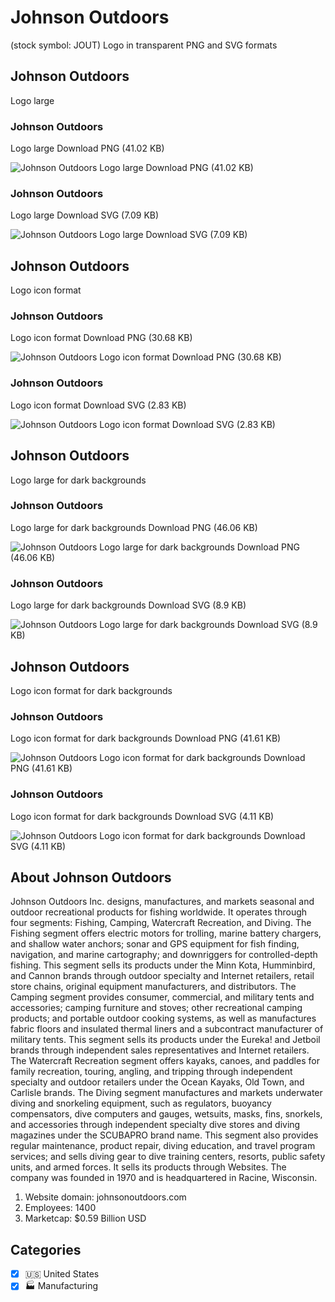 # Johnson Outdoors
 (stock symbol: JOUT) Logo in transparent PNG and SVG formats

## Johnson Outdoors
 Logo large

### Johnson Outdoors
 Logo large Download PNG (41.02 KB)

![Johnson Outdoors
 Logo large Download PNG (41.02 KB)](/img/orig/JOUT_BIG-016cb201.png)

### Johnson Outdoors
 Logo large Download SVG (7.09 KB)

![Johnson Outdoors
 Logo large Download SVG (7.09 KB)](/img/orig/JOUT_BIG-4cac784f.svg)

## Johnson Outdoors
 Logo icon format

### Johnson Outdoors
 Logo icon format Download PNG (30.68 KB)

![Johnson Outdoors
 Logo icon format Download PNG (30.68 KB)](/img/orig/JOUT-f8278e65.png)

### Johnson Outdoors
 Logo icon format Download SVG (2.83 KB)

![Johnson Outdoors
 Logo icon format Download SVG (2.83 KB)](/img/orig/JOUT-56254098.svg)

## Johnson Outdoors
 Logo large for dark backgrounds

### Johnson Outdoors
 Logo large for dark backgrounds Download PNG (46.06 KB)

![Johnson Outdoors
 Logo large for dark backgrounds Download PNG (46.06 KB)](/img/orig/JOUT_BIG.D-66b672c4.png)

### Johnson Outdoors
 Logo large for dark backgrounds Download SVG (8.9 KB)

![Johnson Outdoors
 Logo large for dark backgrounds Download SVG (8.9 KB)](/img/orig/JOUT_BIG.D-1961a6ef.svg)

## Johnson Outdoors
 Logo icon format for dark backgrounds

### Johnson Outdoors
 Logo icon format for dark backgrounds Download PNG (41.61 KB)

![Johnson Outdoors
 Logo icon format for dark backgrounds Download PNG (41.61 KB)](/img/orig/JOUT.D-20984263.png)

### Johnson Outdoors
 Logo icon format for dark backgrounds Download SVG (4.11 KB)

![Johnson Outdoors
 Logo icon format for dark backgrounds Download SVG (4.11 KB)](/img/orig/JOUT.D-26b8fabe.svg)

## About Johnson Outdoors


Johnson Outdoors Inc. designs, manufactures, and markets seasonal and outdoor recreational products for fishing worldwide. It operates through four segments: Fishing, Camping, Watercraft Recreation, and Diving. The Fishing segment offers electric motors for trolling, marine battery chargers, and shallow water anchors; sonar and GPS equipment for fish finding, navigation, and marine cartography; and downriggers for controlled-depth fishing. This segment sells its products under the Minn Kota, Humminbird, and Cannon brands through outdoor specialty and Internet retailers, retail store chains, original equipment manufacturers, and distributors. The Camping segment provides consumer, commercial, and military tents and accessories; camping furniture and stoves; other recreational camping products; and portable outdoor cooking systems, as well as manufactures fabric floors and insulated thermal liners and a subcontract manufacturer of military tents. This segment sells its products under the Eureka! and Jetboil brands through independent sales representatives and Internet retailers. The Watercraft Recreation segment offers kayaks, canoes, and paddles for family recreation, touring, angling, and tripping through independent specialty and outdoor retailers under the Ocean Kayaks, Old Town, and Carlisle brands. The Diving segment manufactures and markets underwater diving and snorkeling equipment, such as regulators, buoyancy compensators, dive computers and gauges, wetsuits, masks, fins, snorkels, and accessories through independent specialty dive stores and diving magazines under the SCUBAPRO brand name. This segment also provides regular maintenance, product repair, diving education, and travel program services; and sells diving gear to dive training centers, resorts, public safety units, and armed forces. It sells its products through Websites. The company was founded in 1970 and is headquartered in Racine, Wisconsin.

1. Website domain: johnsonoutdoors.com
2. Employees: 1400
3. Marketcap: $0.59 Billion USD


## Categories
- [x] 🇺🇸 United States
- [x] 🏭 Manufacturing
